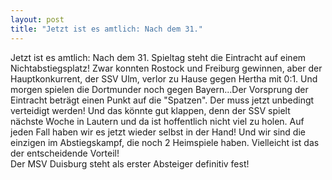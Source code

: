 ```yaml
---
layout: post
title: "Jetzt ist es amtlich: Nach dem 31."
---
```


Jetzt ist es amtlich: Nach dem 31. Spieltag steht die Eintracht auf einem Nichtabstiegsplatz! Zwar konnten Rostock und Freiburg gewinnen, aber der Hauptkonkurrent, der SSV Ulm, verlor zu Hause gegen Hertha mit 0:1. Und morgen spielen die Dortmunder noch gegen Bayern...Der Vorsprung der Eintracht beträgt einen Punkt auf die "Spatzen". Der muss jetzt unbedingt verteidigt werden! Und das könnte gut klappen, denn der SSV spielt nächste Woche in Lautern und da ist hoffentlich nicht viel zu holen. Auf jeden Fall haben wir es jetzt wieder selbst in der Hand! Und wir sind die einzigen im Abstiegskampf, die noch 2 Heimspiele haben. Vielleicht ist das der entscheidende Vorteil!  
Der MSV Duisburg steht als erster Absteiger definitiv fest!

